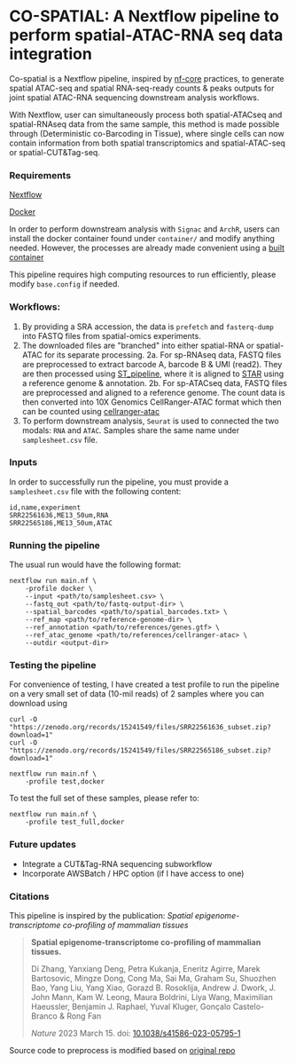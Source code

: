 # CO-SPATIAL: A Nextflow pipeline to perform spatial-ATAC-RNA seq data integration

Co-spatial is a Nextflow pipeline, inspired by [nf-core](https://nf-co.re) practices, to generate spatial
ATAC-seq and spatial RNA-seq-ready counts & peaks outputs for joint spatial ATAC-RNA sequencing downstream analysis workflows.

With Nextflow, user can simultaneously process both spatial-ATACseq and spatial-RNAseq data from the same sample, this method is made possible through (Deterministic co-Barcoding in Tissue), where single cells can now contain information from both spatial transcriptomics and spatial-ATAC-seq or spatial-CUT&Tag-seq.

### Requirements
[Nextflow](https://www.nextflow.io/docs/stable/install.html)

[Docker](https://docs.docker.com/engine/install/)

In order to perform downstream analysis with `Signac` and `ArchR`, users can install the docker container found under `container/` and modify anything needed. However, the processes are already made convenient using a [built container](quay.io/imkhoibui/r-container-sp:updated)

This pipeline requires high computing resources to run efficiently, please modify `base.config` if needed.

### Workflows:
1. By providing a SRA accession, the data is `prefetch` and `fasterq-dump` into FASTQ files from spatial-omics experiments.
2. The downloaded files are "branched" into either spatial-RNA or spatial-ATAC for its separate processing.
    2a. For sp-RNAseq data, FASTQ files are preprocessed to extract barcode A, barcode B & UMI (read2). They are then processed using [ST_pipeline](https://github.com/jfnavarro/st_pipeline), where it is aligned to [STAR](https://github.com/alexdobin/STAR) using a reference genome & annotation.
    2b. For sp-ATACseq data, FASTQ files are preprocessed and aligned to a reference genome. The count data is then converted into 10X Genomics CellRanger-ATAC format which then can be counted using [cellranger-atac](https://github.com/10XGenomics/cellranger-atac)
3. To perform downstream analysis, `Seurat` is used to connected the two modals: `RNA` and `ATAC`. Samples share the same name under `samplesheet.csv` file.

### Inputs
In order to successfully run the pipeline, you must provide a `samplesheet.csv` file with the following content:

```
id,name,experiment
SRR22561636,ME13_50um,RNA
SRR22565186,ME13_50um,ATAC
```

### Running the pipeline
The usual run would have the following format:

```
nextflow run main.nf \
    -profile docker \
    --input <path/to/samplesheet.csv> \
    --fastq_out <path/to/fastq-output-dir> \
    --spatial_barcodes <path/to/spatial_barcodes.txt> \
    --ref_map <path/to/reference-genome-dir> \
    --ref_annotation <path/to/references/genes.gtf> \
    --ref_atac_genome <path/to/references/cellranger-atac> \
    --outdir <output-dir> 
```

### Testing the pipeline

For convenience of testing, I have created a test profile to run the pipeline on a very small set of data (10-mil reads) of 2 samples where you can download using
```
curl -O "https://zenodo.org/records/15241549/files/SRR22561636_subset.zip?download=1"
curl -O "https://zenodo.org/records/15241549/files/SRR22565186_subset.zip?download=1"
```

```
nextflow run main.nf \
    -profile test,docker
```

To test the full set of these samples, please refer to:

```
nextflow run main.nf \
    -profile test_full,docker
```

### Future updates
- Integrate a CUT&Tag-RNA sequencing subworkflow
- Incorporate AWSBatch / HPC option (if I have access to one)

### Citations
This pipeline is inspired by the publication: *Spatial epigenome-transcriptome co-profiling of mammalian tissues*

> **Spatial epigenome-transcriptome co-profiling of mammalian tissues.**
>
> Di Zhang, Yanxiang Deng, Petra Kukanja, Eneritz Agirre, Marek Bartosovic, Mingze Dong, Cong Ma, Sai Ma, Graham Su, Shuozhen Bao, Yang Liu, Yang Xiao, Gorazd B. Rosoklija, Andrew J. Dwork, J. John Mann, Kam W. Leong, Maura Boldrini, Liya Wang, Maximilian Haeussler, Benjamin J. Raphael, Yuval Kluger, Gonçalo Castelo-Branco & Rong Fan 
>
> _Nature_ 2023 March 15. doi: [10.1038/s41586-023-05795-1](https://doi.org/10.1038/s41586-023-05795-1)

Source code to preprocess is modified based on [original repo](https://github.com/di-0579/Spatial_epigenome-transcriptome_co-sequencing)

